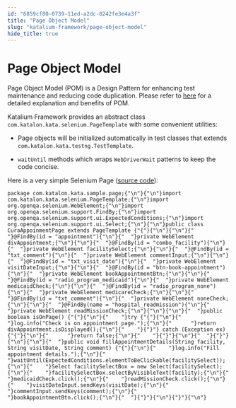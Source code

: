 ```yaml
---
id: "6859cf80-0739-11ed-a2dc-0242fe3e4a3f"
title: "Page Object Model"
slug: "katalium-framework/page-object-model"
hide_title: true
---
```

  

# <a id="id" class="anchor_top_offset"/><a id="ariaid-title1" class="anchor_top_offset"/>Page Object Model

  
    
<p xmlns="http://www.w3.org/1999/xhtml" className="p">Page Object Model (POM) is a Design Pattern for enhancing test   maintenance and reducing code duplication. Please refer to <a className="xref j-external-link" href="https://www.seleniumhq.org/docs/06_test_design_considerations.jsp#page-object-design-pattern" target="_blank">here</a>   for a detailed explanation and benefits of POM.</p> 
    
<p xmlns="http://www.w3.org/1999/xhtml" className="p">Katalium Framework provides an abstract class   <code className="ph codeph">com.katalon.kata.selenium.PageTemplate</code> with some   convenient utilities:</p> 
    
<ul xmlns="http://www.w3.org/1999/xhtml" className="ul">   <li className="li">     <p className="p">Page objects will be initialized automatically in test classes       that extends <code className="ph codeph">com.katalon.kata.testng.TestTemplate</code>.</p>   </li>   <li className="li">     <p className="p">       <code className="ph codeph">waitUntil</code> methods which wraps       <code className="ph codeph">WebDriverWait</code> patterns to keep the code concise.</p>   </li> </ul> 
    
<p xmlns="http://www.w3.org/1999/xhtml" className="p">Here is a very simple Selenium Page (<a className="xref j-external-link" href="https://github.com/katalon-studio/katalium-sample/blob/master/src/test/java/com/katalon/kata/sample/page/CuraAppoinmentPage.java" target="_blank">source     code</a>):</p> 
          
<pre xmlns="http://www.w3.org/1999/xhtml" className="pre codeblock"><code>package com.katalon.kata.sample.page;{"\n"}{"\n"}import com.katalon.kata.selenium.PageTemplate;{"\n"}import org.openqa.selenium.WebElement;{"\n"}import org.openqa.selenium.support.FindBy;{"\n"}import org.openqa.selenium.support.ui.ExpectedConditions;{"\n"}import org.openqa.selenium.support.ui.Select;{"\n"}{"\n"}public class CuraAppoinmentPage extends PageTemplate {"{"}{"\n"}{"\n"}{"  "}@FindBy(id = "appointment"){"\n"}{"  "}private WebElement divAppointment;{"\n"}{"\n"}{"  "}@FindBy(id = "combo_facility"){"\n"}{"  "}private WebElement facilitySelect;{"\n"}{"\n"}{"  "}@FindBy(id = "txt_comment"){"\n"}{"  "}private WebElement commentInput;{"\n"}{"\n"}{"  "}@FindBy(id = "txt_visit_date"){"\n"}{"  "}private WebElement visitDateInput;{"\n"}{"\n"}{"  "}@FindBy(id = "btn-book-appointment"){"\n"}{"  "}private WebElement bookAppointmentBtn;{"\n"}{"\n"}{"  "}@FindBy(id = "radio_program_medicaid"){"\n"}{"  "}private WebElement medicaidCheck;{"\n"}{"\n"}{"  "}@FindBy(id = "radio_program_none"){"\n"}{"  "}private WebElement medicareCheck;{"\n"}{"\n"}{"  "}@FindBy(id = "txt_comment"){"\n"}{"  "}private WebElement noneCheck;{"\n"}{"\n"}{"  "}@FindBy(name = "hospital_readmission"){"\n"}{"  "}private WebElement readMissionCheck;{"\n"}{"\n"}{"\n"}{"  "}public boolean isOnPage() {"{"}{"\n"}{"    "}try {"{"}{"\n"}{"      "}log.info("Check is on appointment page.");{"\n"}{"      "}return divAppointment.isDisplayed();{"\n"}{"    "}{"}"} catch (Exception ex) {"{"}{"\n"}{"      "}return false;{"\n"}{"    "}{"}"}{"\n"}{"  "}{"}"}{"\n"}{"\n"}{"  "}public void fillAppointmentDetails(String facility, String visitDate, String comment) {"{"}{"\n"}{"    "}log.info("Fill appointment details.");{"\n"}{"    "}waitUntil(ExpectedConditions.elementToBeClickable(facilitySelect));{"\n"}{"    "}Select facilitySelectBox = new Select(facilitySelect);{"\n"}{"    "}facilitySelectBox.selectByVisibleText(facility);{"\n"}{"    "}medicaidCheck.click();{"\n"}{"    "}readMissionCheck.click();{"\n"}{"    "}visitDateInput.sendKeys(visitDate);{"\n"}{"    "}commentInput.sendKeys(comment);{"\n"}{"    "}bookAppointmentBtn.click();{"\n"}{"  "}{"}"}{"\n"}{"}"}{"\n"}</code></pre> 
      

